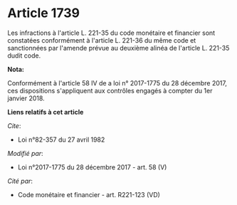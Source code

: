 # Article 1739

Les infractions à l'article L. 221-35 du code monétaire et financier sont constatées conformément à l'article L. 221-36 du
même code et sanctionnées par l'amende prévue au deuxième alinéa de l'article L. 221-35 dudit code.

**Nota:**

Conformément à l'article 58 IV de a loi n° 2017-1775 du 28 décembre 2017, ces dispositions s'appliquent aux contrôles engagés
à compter du 1er janvier 2018.

**Liens relatifs à cet article**

_Cite_:

  - Loi n°82-357 du 27 avril 1982

_Modifié par_:

  - Loi n°2017-1775 du 28 décembre 2017 - art. 58 (V)

_Cité par_:

  - Code monétaire et financier - art. R221-123 (VD)
